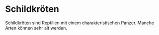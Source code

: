 # Schildkröten

Schildkröten sind Reptilien mit einem charakteristischen Panzer. Manche Arten können sehr alt werden.